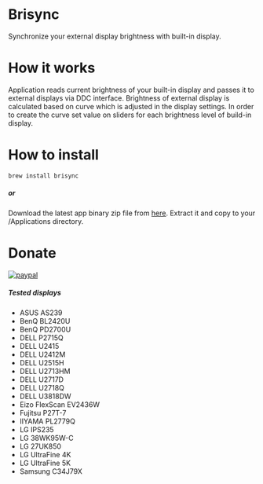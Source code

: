 # Brisync
Synchronize your external display brightness with built-in display.

# How it works
Application reads current brightness of your built-in display and passes it to external displays via DDC interface.
Brightness of external display is calculated based on curve which is adjusted in the display settings. In order to create the curve set value on sliders for each brightness level of build-in display.

# How to install
```{bash}
brew install brisync
```
##### or
Download the latest app binary zip file from [here](https://github.com/czarny/Brisync/releases/download/v1.3.1/Brisync.zip). Extract it and copy to your /Applications directory.

# Donate
[![paypal](https://www.paypalobjects.com/en_US/i/btn/btn_donateCC_LG.gif)](https://www.paypal.com/donate?hosted_button_id=NL7L7KNN7VBFC)

##### Tested displays
* ASUS AS239
* BenQ BL2420U
* BenQ PD2700U
* DELL P2715Q
* DELL U2415
* DELL U2412M
* DELL U2515H
* DELL U2713HM
* DELL U2717D
* DELL U2718Q
* DELL U3818DW
* Eizo FlexScan EV2436W
* Fujitsu P27T-7
* IIYAMA PL2779Q
* LG IPS235
* LG 38WK95W-C
* LG 27UK850
* LG UltraFine 4K
* LG UltraFine 5K
* Samsung C34J79X
